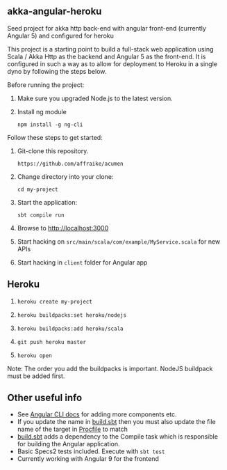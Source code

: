 ## akka-angular-heroku

Seed project for akka http back-end with angular front-end (currently Angular 5) and configured for heroku

This project is a starting point to build a full-stack web application using Scala / Akka Http as the backend and Angular 5 as the front-end. It is configured in such a way as to allow for deployment to Heroku in a single dyno by following the steps below.

Before running the project:

1. Make sure you upgraded Node.js to the latest version.

2. Install ng module
   
   `npm install -g ng-cli`

Follow these steps to get started:

1. Git-clone this repository.

   `https://github.com/affraike/acumen`

2. Change directory into your clone:

   `cd my-project`

3. Start the application:

   `sbt compile run`

4. Browse to [http://localhost:3000](http://localhost:3000/)

5. Start hacking on `src/main/scala/com/example/MyService.scala` for new APIs

6. Start hacking in `client` folder for Angular app

## Heroku

1. `heroku create my-project`

2. `heroku buildpacks:set heroku/nodejs`

3. `heroku buildpacks:add heroku/scala`

4. `git push heroku master`

5. `heroku open`

Note: The order you add the buildpacks is important. NodeJS buildpack must be added first.

## Other useful info

* See [Angular CLI docs](https://github.com/angular/angular-cli/wiki) for adding more components etc.
* If you update the name in [build.sbt](build.sbt) then you must also update the file name of the target in [Procfile](Procfile) to match
* [build.sbt](build.sbt) adds a dependency to the Compile task which is responsible for building the Angular application.
* Basic Specs2 tests included. Execute with `sbt test`
* Currently working with Angular 9 for the frontend
